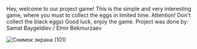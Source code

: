 Hey, welcome to our project game!
This is the simple and very interesting game, where you must to collect the eggs in limited time.
Attention! Don't collect the black eggs)
Good luck, enjoy the game.
Project was done by: Samat Baygeldiev / Elmir Bekmurzaev

![Снимок экрана (101)](https://user-images.githubusercontent.com/73636880/102687441-5144a180-4219-11eb-8aa9-15162fe95fb8.png)
